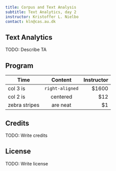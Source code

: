```yaml
title: Corpus and Text Analysis
subtitle: Text Analytics, day 2
instructor: Kristoffer L. Nielbo  
contact: kln@cas.au.dk
```
## Text Analytics

TODO: Describe TA

## Program

| Time        | Content           | Instructor  |
| ------------- |:-------------:| -----:|
| col 3 is      | `right-aligned` | $1600 |
| col 2 is      | centered      |   $12 |
| zebra stripes | are neat      |    $1 |


## Credits

TODO: Write credits

## License

TODO: Write license
